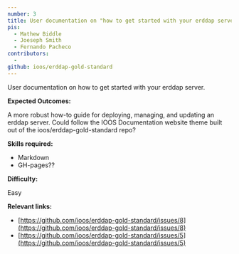 ```yaml
---
number: 3
title: User documentation on "how to get started with your erddap server"
pis:
  - Mathew Biddle
  - Joeseph Smith
  - Fernando Pacheco
contributors:
  - 
github: ioos/erddap-gold-standard
---
```


User documentation on how to get started with your erddap server.

**Expected Outcomes:**

A more robust how-to guide for deploying, managing, and updating an erddap server. Could follow the IOOS Documentation website theme built out of the ioos/erddap-gold-standard repo?

**Skills required:**

* Markdown
* GH-pages??

**Difficulty:**

Easy

**Relevant links:**

* [https://github.com/ioos/erddap-gold-standard/issues/8](https://github.com/ioos/erddap-gold-standard/issues/8)
* [https://github.com/ioos/erddap-gold-standard/issues/5](https://github.com/ioos/erddap-gold-standard/issues/5)

